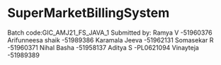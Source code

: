 # SuperMarketBillingSystem
Batch code:GIC_AMJ21_FS_JAVA_1
Submitted by:
Ramya V              -51960376
Arifunneesa shaik    -51989386
Karamala Jeeva       -51962131
Somasekar R          -51960371
Nihal Basha          -51958137
Aditya S             -PL0621094
Vinayteja            -51989389


